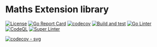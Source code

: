 # Maths Extension library

[![License](https://img.shields.io/github/license/andrew-field/maths)](./LICENSE)
[![Go Report Card](https://goreportcard.com/badge/github.com/andrew-field/maths)](https://goreportcard.com/report/github.com/andrew-field/maths)
[![codecov](https://codecov.io/gh/andrew-field/maths/graph/badge.svg?token=K4NRrNIgNv)](https://codecov.io/gh/andrew-field/maths)
[![Build and test](https://github.com/andrew-field/maths/actions/workflows/build-test.yml/badge.svg)](https://github.com/andrew-field/maths/actions/workflows/build-test.yml)
[![Go Linter](https://github.com/andrew-field/maths/actions/workflows/go-linter.yml/badge.svg)](https://github.com/andrew-field/maths/actions/workflows/go-linter.yml)
[![CodeQL](https://github.com/andrew-field/maths/actions/workflows/github-code-scanning/codeql/badge.svg)](https://github.com/andrew-field/maths/actions/workflows/github-code-scanning/codeql)
[![Super Linter](https://github.com/andrew-field/maths/actions/workflows/super-linter.yml/badge.svg)](https://github.com/andrew-field/maths/actions/workflows/super-linter.yml)

[![codecov - svg](https://codecov.io/gh/andrew-field/maths/graphs/icicle.svg?token=K4NRrNIgNv)](https://codecov.io/gh/andrew-field/maths)
